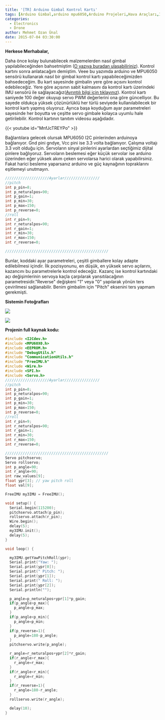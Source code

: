 ```yaml
---
title: '[TR] Arduino Gimbal Kontrol Kartı'
tags: [Arduino Gimbal,arduino mpu6050,Arduino Projeleri,Hava Araçları,Imu gimbal stabilizasyonu]
categories:
  - Electronics
  - Drone
author: Mehmet Ozan Ünal
date: 2015-07-04 03:30:00
---
```


**Herkese Merhabalar,**

Daha önce kolay bulunabilecek malzemelerden nasıl gimbal yapılabileceğinden
bahsetmiştim
([O yazıya buradan ulaşabiliriniz](https://mozanunal.com/2015/06/2-eksenli-servo-gimbal-yapm/)).
Kontrol kartını sonra anlatacağım demiştim. Veee bu yazımda arduino ve MPU6050
sensörü kullanarak nasıl bir gimbal kontrol kartı yapabileceğimizden
bahsedeceğim. Bu kart sayesinde gimbalin yere göre açısını kontrol edebileceğiz.
Yere göre açısının sabit kalmasını da kontrol kartı üzerindeki IMU sensörü ile
sağlayacağız([Ayrıntılı bilgi için tıklayınız](https://mozanunal.com/2014/11/imu-aclarnn-3-boyutlu-olarak/)).
Kontrol kartı saniyede 100 değer okuyup servo PWM değerlerini ona göre
güncelliyor. Bu sayede oldukça yüksek çözünürlüklü her türlü seviyede
kullanılabilecek bir kontrol kartı yapmış oluyoruz. Ayrıca başa koyduğum ayar
parametreleri sayesinde her boyutta ve çeşitte servo gimbale kolayca uyumlu hale
getirilebilir. Kontrol kartının tanıtım videosu aşağıdadır.

{{< youtube id="MnfJcTREYPo" >}}

Bağlantılara gelecek olursak MPU6050 I2C pinlerinden arduinoya bağlanıyor. Gnd
pini gndye, Vcc pini ise 3.3 volta bağlanıyor. Çalışma voltajı 3.3 volt olduğu
için. Servoların sinyal pinlerini ayarlardan seçtiğimiz dijital pinlere
bağlıyoruz. Servoların beslemesi eğer küçük servolar ise arduino üzerinden eğer
yüksek akım çeken servolarsa harici olarak yapabilirsiniz. Fakat harici besleme
yaparsanız arduino ve güç kaynağının topraklarını eşitlemeyi unutmayın.

```cpp
////////////////////Ayarlar////////////////  
//pitch  
int p_pin=8;  
int p_neturalpos=90;  
int p_gain=1;  
int p_min=30;  
int p_max=150;  
int p_reverse=0;  
//roll  
int r_pin=9;  
int r_neturalpos=90;  
int r_gain=1;  
int r_min=30;  
int r_max=150;  
int r_reverse=0;  

///////////////////////////////////////////////
```

Bunlar, koddaki ayar parametreleri, çeşitli gimballere kolay adapte edilebilmesi
içindir. İlk pozisyonunu, en düşük, en yüksek servo açılarını, kazancını bu
parametrelerle kontrol edeceğiz. Kazanç ise kontrol kartındaki açı
değişimlerinin servoya kaçla çarpılarak yansıtılacağının
parametresidir."Reverse" değişkeni "1" veya "0" yapılarak yönün ters çevirilmesi
sağlanabilir. Benim gimbalim için "Pitch" eksenini ters yapmam gerekmişti.

**Sistemin Fotoğrafları**

![](https://2.bp.blogspot.com/-tPAYzOfRh8Y/VZbhzOoEt3I/AAAAAAAAMsw/lg5YNJs2Gl4/s720/IMG_20150703_170713.jpg)

![](https://4.bp.blogspot.com/-SGgaLhyZB5o/VZbhyrpIPvI/AAAAAAAAMss/fUO7DeUM9gA/s720/IMG_20150703_170813.jpg)

**Projenin full kaynak kodu:**

```cpp
#include <I2Cdev.h>  
#include <MPU60X0.h>  
#include <EEPROM.h>  
#include "DebugUtils.h"  
#include "CommunicationUtils.h"  
#include "FreeIMU.h"  
#include <Wire.h>  
#include <SPI.h>  
#include <Servo.h>  
////////////////////Ayarlar////////////////  
//pitch  
int p_pin=8;  
int p_neturalpos=90;  
int p_gain=1;  
int p_min=30;  
int p_max=150;  
int p_reverse=0;  
//roll  
int r_pin=9;  
int r_neturalpos=90;  
int r_gain=1;  
int r_min=30;  
int r_max=150;  
int r_reverse=0;  

///////////////////////////////////////////////  
Servo pitchservo;  
Servo rollservo;  
int p_angle=90;  
int r_angle=90;  
int raw_values[9];  
float ypr[3]; // yaw pitch roll  
float val[9];  

FreeIMU my3IMU = FreeIMU();  

void setup() {  
  Serial.begin(115200);  
  pitchservo.attach(p_pin);  
  rollservo.attach(r_pin);  
  Wire.begin();  
  delay(5);  
  my3IMU.init();  
  delay(5);  
}  

void loop() {  

  my3IMU.getYawPitchRoll(ypr);  
  Serial.print("Yaw: ");  
  Serial.print(ypr[0]);  
  Serial.print(" Pitch: ");  
  Serial.print(ypr[1]);  
  Serial.print(" Roll: ");  
  Serial.print(ypr[2]);  
  Serial.println("");  

  p_angle=p_neturalpos+ypr[1]*p_gain;  
  if(p_angle>p_max){  
    p_angle=p_max;  
  }  
  if(p_angle<p_min){  
    p_angle=p_min;  
  }  
  if(p_reverse=1){  
    p_angle=180-p_angle;  
  }  
  pitchservo.write(p_angle);  

  r_angle=r_neturalpos+ypr[2]*r_gain;  
  if(r_angle>r_max){  
    r_angle=r_max;  
  }  
  if(r_angle<r_min){  
    r_angle=r_min;  
  }  
  if(r_reverse=1){  
    r_angle=180-r_angle;  
  }  
  rollservo.write(r_angle);  

  delay(10);  
}
```
